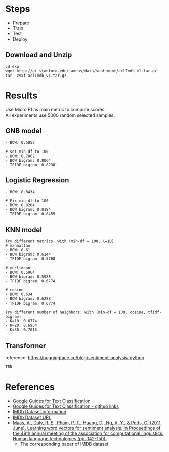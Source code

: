# Steps
- Prepare
- Train
- Test
- Deploy

## Download and Unzip
```
cd exp
wget http://ai.stanford.edu/~amaas/data/sentiment/aclImdb_v1.tar.gz
tar -zvxf aclImdb_v1.tar.gz
```

# Results
Use Micro F1 as main metric to compute scores. <br>
All experiments use 5000 random selected samples.

## GNB model
```
- BOW: 0.5852

# set min-df to 100
- BOW: 0.7862
- BOW bigram: 0.8064
- TFIDF bigram: 0.8238
```

## Logistic Regression
```
- BOW: 0.8434

# Fix min-df to 100
- BOW: 0.8204
- BOW bigram: 0.8184
- TFIDF bigram: 0.8459
```

## KNN model
```
Try different metrics, with (min-df = 100, K=10)
# manhattan
- BOW: 0.61
- BOW bigram: 0.6144
- TFIDF bigram: 0.5768

# euclidean
- BOW: 0.5964
- BOW bigram: 0.5988
- TFIDF bigram: 0.6774

# cosine
- BOW: 0.634
- BOW bigram: 0.6288
- TFIDF bigram: 0.6774

Try different number of neighbors, with (min-df = 100, cosine, tfidf-bigram)
- K=10: 0.6774
- K=20: 0.6954
- K=30: 0.7016
```


## Transformer
reference: https://huggingface.co/blog/sentiment-analysis-python

```
TBD
```

# References
- [Google Guides for Text Classification](https://developers.google.com/machine-learning/guides/text-classification)
- [Google Guides for Text Classification - github links](https://github.com/google/eng-edu/tree/main/ml/guides/text_classification)
- [IMDb Dataset information](http://ai.stanford.edu/~amaas/data/sentiment/) 
- [IMDb Dataset URL](http://ai.stanford.edu/~amaas/data/sentiment/aclImdb_v1.tar.gz)
- [Maas, A., Daly, R. E., Pham, P. T., Huang, D., Ng, A. Y., & Potts, C. (2011, June). Learning word vectors for sentiment analysis. In Proceedings of the 49th annual meeting of the association for computational linguistics: Human language technologies (pp. 142-150).](https://ai.stanford.edu/~amaas/papers/wvSent_acl2011.pdf)
  - The corresponding paper of IMDB dataset

